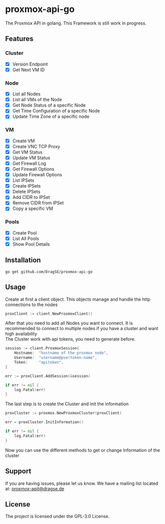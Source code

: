 # proxmox-api-go

The Proxmox API in golang. This Framework is still work in progress.

## Features

### Cluster
- [x] Version Endpoint
- [x] Get Next VM ID

### Node
- [x] List all Nodes
- [x] List all VMs of the Node
- [x] Get Node Status of a specific Node
- [x] Get Time Configuration of a specific Node
- [x] Update Time Zone of a specific node

### VM
- [x] Create VM
- [x] Create VNC TCP Proxy
- [x] Get VM Status
- [x] Update VM Status
- [x] Get Firewall Log
- [x] Get Firewall Options
- [x] Update Firewall Options
- [x] List IPSets
- [x] Create IPSets
- [x] Delete IPSets
- [x] Add CIDR to IPSet
- [x] Remove CIDR from IPSet
- [x] Copy a specific VM

### Pools
- [x] Create Pool
- [x] List All Pools
- [x] Show Pool Details

## Installation

``go get github.com/DragSE/proxmox-api-go``

## Usage

Create at first a client object. This objects manage and handle the http connections to the nodes

```go
proxClient := client.NewProxmoxClient()
```

After that you need to add all Nodes you want to connect. It is recommended to connect to multiple nodes if you have a 
cluster and want high availability  
The Cluster work with api tokens, you need to generate before.

```go
session := client.ProxmoxSession{
    Hostname:  "hostname of the proxmox node",
    Username:  "username@pve!token-name",
    Token:     "apitoken",
}

err := proxClient.AddSession(&session)

if err != nil {
    log.Fatal(err)
}
```

The last step is to create the Cluster and init the information

````go
proxCluster := proxmox.NewProxmoxCluster(proxClient)

err = proxCluster.InitInformation()

if err != nil {
    log.Fatal(err)
}

````

Now you can use the different methods to get or change Information of the cluster 

Support
-------

If you are having issues, please let us know.
We have a mailing list located at: proxmox-apit@dragse.de

License
-------

The project is licensed under the GPL-3.0 License.
